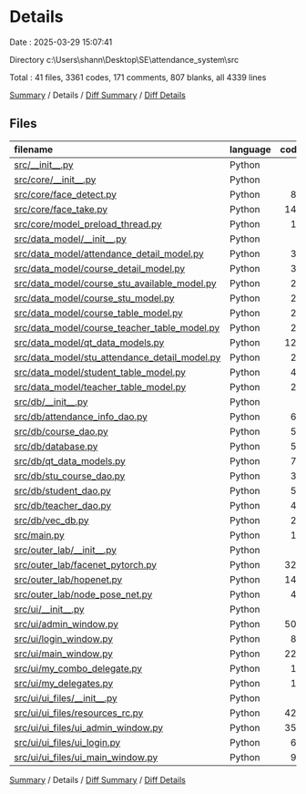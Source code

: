 # Details

Date : 2025-03-29 15:07:41

Directory c:\\Users\\shann\\Desktop\\SE\\attendance_system\\src

Total : 41 files,  3361 codes, 171 comments, 807 blanks, all 4339 lines

[Summary](results.md) / Details / [Diff Summary](diff.md) / [Diff Details](diff-details.md)

## Files
| filename | language | code | comment | blank | total |
| :--- | :--- | ---: | ---: | ---: | ---: |
| [src/\_\_init\_\_.py](/src/__init__.py) | Python | 0 | 0 | 1 | 1 |
| [src/core/\_\_init\_\_.py](/src/core/__init__.py) | Python | 0 | 0 | 1 | 1 |
| [src/core/face\_detect.py](/src/core/face_detect.py) | Python | 87 | 9 | 30 | 126 |
| [src/core/face\_take.py](/src/core/face_take.py) | Python | 143 | 14 | 43 | 200 |
| [src/core/model\_preload\_thread.py](/src/core/model_preload_thread.py) | Python | 15 | 0 | 2 | 17 |
| [src/data\_model/\_\_init\_\_.py](/src/data_model/__init__.py) | Python | 0 | 0 | 1 | 1 |
| [src/data\_model/attendance\_detail\_model.py](/src/data_model/attendance_detail_model.py) | Python | 36 | 0 | 10 | 46 |
| [src/data\_model/course\_detail\_model.py](/src/data_model/course_detail_model.py) | Python | 33 | 0 | 11 | 44 |
| [src/data\_model/course\_stu\_available\_model.py](/src/data_model/course_stu_available_model.py) | Python | 25 | 0 | 8 | 33 |
| [src/data\_model/course\_stu\_model.py](/src/data_model/course_stu_model.py) | Python | 25 | 0 | 8 | 33 |
| [src/data\_model/course\_table\_model.py](/src/data_model/course_table_model.py) | Python | 24 | 0 | 8 | 32 |
| [src/data\_model/course\_teacher\_table\_model.py](/src/data_model/course_teacher_table_model.py) | Python | 28 | 0 | 8 | 36 |
| [src/data\_model/qt\_data\_models.py](/src/data_model/qt_data_models.py) | Python | 122 | 1 | 26 | 149 |
| [src/data\_model/stu\_attendance\_detail\_model.py](/src/data_model/stu_attendance_detail_model.py) | Python | 29 | 0 | 10 | 39 |
| [src/data\_model/student\_table\_model.py](/src/data_model/student_table_model.py) | Python | 45 | 1 | 12 | 58 |
| [src/data\_model/teacher\_table\_model.py](/src/data_model/teacher_table_model.py) | Python | 27 | 0 | 7 | 34 |
| [src/db/\_\_init\_\_.py](/src/db/__init__.py) | Python | 0 | 0 | 1 | 1 |
| [src/db/attendance\_info\_dao.py](/src/db/attendance_info_dao.py) | Python | 69 | 0 | 17 | 86 |
| [src/db/course\_dao.py](/src/db/course_dao.py) | Python | 50 | 4 | 14 | 68 |
| [src/db/database.py](/src/db/database.py) | Python | 56 | 0 | 13 | 69 |
| [src/db/qt\_data\_models.py](/src/db/qt_data_models.py) | Python | 73 | 1 | 20 | 94 |
| [src/db/stu\_course\_dao.py](/src/db/stu_course_dao.py) | Python | 36 | 2 | 4 | 42 |
| [src/db/student\_dao.py](/src/db/student_dao.py) | Python | 53 | 0 | 10 | 63 |
| [src/db/teacher\_dao.py](/src/db/teacher_dao.py) | Python | 47 | 2 | 10 | 59 |
| [src/db/vec\_db.py](/src/db/vec_db.py) | Python | 24 | 1 | 12 | 37 |
| [src/main.py](/src/main.py) | Python | 10 | 0 | 4 | 14 |
| [src/outer\_lab/\_\_init\_\_.py](/src/outer_lab/__init__.py) | Python | 0 | 0 | 1 | 1 |
| [src/outer\_lab/facenet\_pytorch.py](/src/outer_lab/facenet_pytorch.py) | Python | 327 | 7 | 78 | 412 |
| [src/outer\_lab/hopenet.py](/src/outer_lab/hopenet.py) | Python | 145 | 6 | 21 | 172 |
| [src/outer\_lab/node\_pose\_net.py](/src/outer_lab/node_pose_net.py) | Python | 46 | 3 | 14 | 63 |
| [src/ui/\_\_init\_\_.py](/src/ui/__init__.py) | Python | 0 | 0 | 1 | 1 |
| [src/ui/admin\_window.py](/src/ui/admin_window.py) | Python | 503 | 50 | 142 | 695 |
| [src/ui/login\_window.py](/src/ui/login_window.py) | Python | 87 | 10 | 34 | 131 |
| [src/ui/main\_window.py](/src/ui/main_window.py) | Python | 228 | 21 | 58 | 307 |
| [src/ui/my\_combo\_delegate.py](/src/ui/my_combo_delegate.py) | Python | 16 | 0 | 7 | 23 |
| [src/ui/my\_delegates.py](/src/ui/my_delegates.py) | Python | 12 | 0 | 5 | 17 |
| [src/ui/ui\_files/\_\_init\_\_.py](/src/ui/ui_files/__init__.py) | Python | 0 | 0 | 1 | 1 |
| [src/ui/ui\_files/resources\_rc.py](/src/ui/ui_files/resources_rc.py) | Python | 427 | 5 | 8 | 440 |
| [src/ui/ui\_files/ui\_admin\_window.py](/src/ui/ui_files/ui_admin_window.py) | Python | 351 | 14 | 102 | 467 |
| [src/ui/ui\_files/ui\_login.py](/src/ui/ui_files/ui_login.py) | Python | 63 | 10 | 28 | 101 |
| [src/ui/ui\_files/ui\_main\_window.py](/src/ui/ui_files/ui_main_window.py) | Python | 99 | 10 | 16 | 125 |

[Summary](results.md) / Details / [Diff Summary](diff.md) / [Diff Details](diff-details.md)